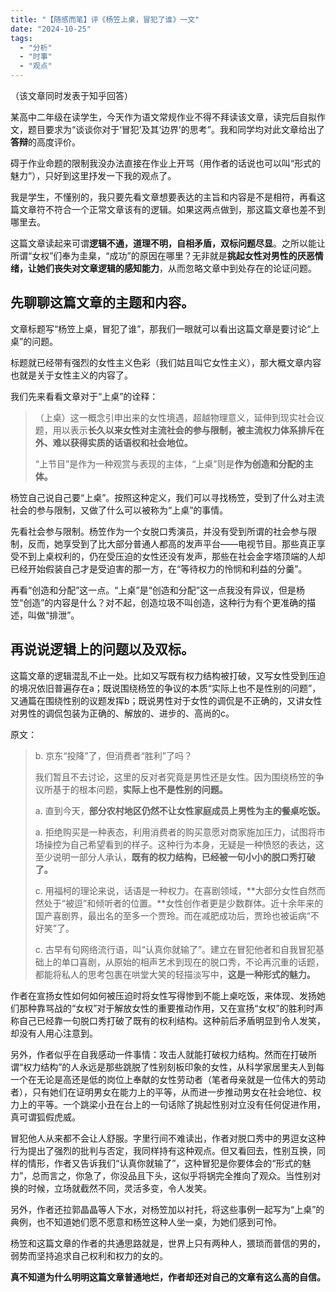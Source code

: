 ```yaml
---
title: "【随感而笔】评《杨笠上桌，冒犯了谁》一文"
date: "2024-10-25"
tags: 
  - "分析"
  - "时事"
  - "观点"
---
```

（该文章同时发表于知乎回答）

某高中二年级在读学生，今天作为语文常规作业不得不拜读该文章，读完后自拟作文，题目要求为“谈谈你对于‘冒犯’及其‘边界’的思考”。我和同学均对此文章给出了**答辩**的高度评价。

碍于作业命题的限制我没办法直接在作业上开骂（用作者的话说也可以叫“形式的魅力”），只好到这里抒发一下我的观点了。

我是学生，不懂别的，我只要先看文章想要表达的主旨和内容是不是相符，再看这篇文章符不符合一个正常文章该有的逻辑。如果这两点做到，那这篇文章也差不到哪里去。

这篇文章读起来可谓**逻辑不通，道理不明，自相矛盾，双标问题尽显**。之所以能让所谓“女权”们奉为圭臬，“成功”的原因在哪里？无非就是**挑起女性对男性的厌恶情绪，让她们丧失对文章逻辑的感知能力**，从而忽略文章中到处存在的论证问题。

## 先聊聊这篇文章的主题和内容。

文章标题写“杨笠上桌，冒犯了谁”，那我们一眼就可以看出这篇文章是要讨论“上桌”的问题。

标题就已经带有强烈的女性主义色彩（我们姑且叫它女性主义），那大概文章内容也就是关于女性主义的内容了。

我们先来看看文章对于“上桌”的诠释：

> （上桌）这一概念引申出来的女性境遇，超越物理意义，延伸到现实社会议题，用以表示**长久以来女性对主流社会的参与限制，被主流权力体系排斥在外、难以获得实质的话语权和社会地位。**
> 
> “上节目”是作为一种观赏与表现的主体，“上桌”则是**作为创造和分配的主体。**

杨笠自己说自己要“上桌”。按照这种定义，我们可以寻找杨笠，受到了什么对主流社会的参与限制，又做了什么可以被称为“上桌”的事情。

先看社会参与限制。杨笠作为一个女脱口秀演员，并没有受到所谓的社会参与限制，反而，她享受到了比大部分普通人都高的发声平台——电视节目。那些真正享受不到上桌权利的，仍在受压迫的女性还没有发声，那些在社会金字塔顶端的人却已经开始假装自己才是受迫害的那一方，在“等待权力的怜悯和利益的分羹”。

再看“创造和分配”这一点。“上桌”是“创造和分配”这一点我没有异议，但是杨笠“创造”的内容是什么？对不起，创造垃圾不叫创造，这种行为有个更准确的描述，叫做“排泄”。

## 再说说逻辑上的问题以及双标。

这篇文章的逻辑混乱不止一处。比如又写既有权力结构被打破，又写女性受到压迫的境况依旧普遍存在a；既说围绕杨笠的争议的本质“实际上也不是性别的问题”，又通篇在围绕性别的议题发挥b；既说男性对于女性的调侃是不正确的，又讲女性对男性的调侃包装为正确的、解放的、进步的、高尚的c。

原文：

> b. 京东“投降”了，但消费者“胜利”了吗？
> 
> 我们暂且不去讨论，这里的反对者究竟是男性还是女性。因为围绕杨笠的争议所基于的根本问题，**实际上也不是性别的问题。**
>
> 
> a. 直到今天，**部分农村地区仍然不让女性家庭成员上男性为主的餐桌吃饭。**
> 
> a. 拒绝购买是一种表态，利用消费者的购买意愿对商家施加压力，试图将市场操控为自己希望看到的样子。这种行为本身，无疑是一种愤怒的表达，这至少说明一部分人承认，**既有的权力结构，已经被一句小小的脱口秀打破了。**
>
> 
> c. 用福柯的理论来说，话语是一种权力。在喜剧领域，**大部分女性自然而然处于“被逗”和倾听者的位置。**女性创作者更是少数群体。近十余年来的国产喜剧界，最出名的至多一个贾玲。而在减肥成功后，贾玲也被诟病“不好笑”了。
> 
> c. 古早有句网络流行语，叫“认真你就输了”。建立在冒犯他者和自我冒犯基础上的单口喜剧，从原始的相声艺术到现在的脱口秀，不论再沉重的话题，都能将私人的思考包裹在哄堂大笑的轻描淡写中，**这是一种形式的魅力。**

作者在宣扬女性如何如何被压迫时将女性写得惨到不能上桌吃饭，来体现、发扬她们那种靠骂战的“女权”对于解放女性的重要推动作用，又在宣扬“女权”的胜利时声称自己已经靠一句脱口秀打破了既有的权利结构。这种前后矛盾明显到令人发笑，却没有人用心注意到。

另外，作者似乎在自我感动一件事情：攻击人就能打破权力结构。然而在打破所谓“权力结构”的人永远是那些跳脱了性别刻板印象的女性，从科学家居里夫人到每一个在无论是高还是低的岗位上奉献的女性劳动者（笔者母亲就是一位伟大的劳动者），只有她们在证明男女在能力上的平等，从而进一步推动男女在社会地位、权力上的平等。一个跳梁小丑在台上的一句话除了挑起性别对立没有任何促进作用，真可谓狐假虎威。

冒犯他人从来都不会让人舒服。字里行间不难读出，作者对脱口秀中的男逗女这种行为提出了强烈的批判与否定，我同样持有这种观点。但又看回去，性别互换，同样的情形，作者又告诉我们“认真你就输了”，这种冒犯是你要体会的“形式的魅力”，总而言之，你急了，你没品且下头，这似乎将锅完全推向了观众。当性别对换的时候，立场就截然不同，灵活多变，令人发笑。

另外，作者还拉郭晶晶等人下水，对杨笠加以衬托，将这些事例一起写为“上桌”的典例，也不知道她们愿不愿意和杨笠这种人坐一桌，为她们感到可怜。

杨笠和这篇文章的作者的共通思路就是，世界上只有两种人，猥琐而普信的男的，弱势而坚持追求自己权利和权力的女的。

**真不知道为什么明明这篇文章普通地烂，作者却还对自己的文章有这么高的自信。**
